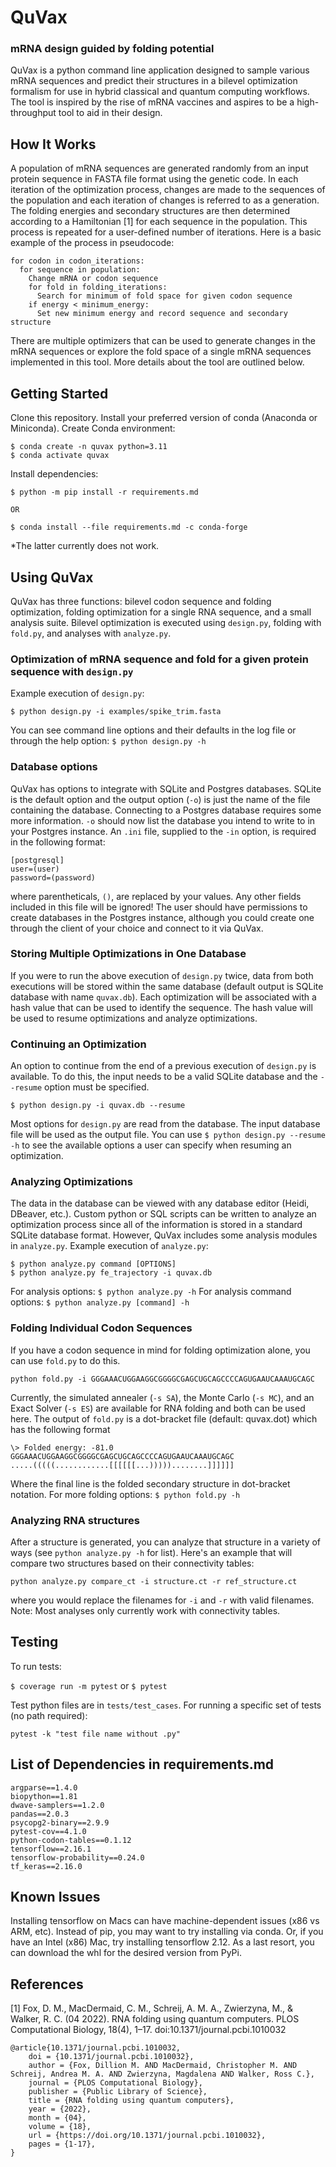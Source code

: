 # QuVax
### mRNA design guided by folding potential

QuVax is a python command line application designed to sample various mRNA sequences and predict their structures in a bilevel optimization formalism for use in hybrid classical and quantum computing workflows. The tool is inspired by the rise of mRNA vaccines and aspires to be a high-throughput tool to aid in their design.

## How It Works

A population of mRNA sequences are generated randomly from an input protein sequence in FASTA file format using the genetic code. In each iteration of the optimization process, changes are made to the sequences of the population and each iteration of changes is referred to as a generation. The folding energies and secondary structures are then determined according to a Hamiltonian [1] for each sequence in the population. This process is repeated for a user-defined number of iterations. Here is a basic example of the process in pseudocode:

```
for codon in codon_iterations:
  for sequence in population:
    Change mRNA or codon sequence
    for fold in folding_iterations:
      Search for minimum of fold space for given codon sequence
    if energy < minimum_energy:
      Set new minimum energy and record sequence and secondary structure
```

There are multiple optimizers that can be used to generate changes in the mRNA sequences or explore the fold space of a single mRNA sequences implemented in this tool. More details about the tool are outlined below.

## Getting Started

Clone this repository. Install your preferred version of conda (Anaconda or Miniconda). Create Conda environment:

```
$ conda create -n quvax python=3.11
$ conda activate quvax
```

Install dependencies:

```
$ python -m pip install -r requirements.md

OR

$ conda install --file requirements.md -c conda-forge
```

*The latter currently does not work.

## Using QuVax

QuVax has three functions: bilevel codon sequence and folding optimization, folding optimization for a single RNA sequence, and a small analysis suite. Bilevel optimization is executed using ```design.py```, folding with ```fold.py```, and analyses with ```analyze.py```.

### Optimization of mRNA sequence and fold for a given protein sequence with ```design.py```

Example execution of ```design.py```:

```
$ python design.py -i examples/spike_trim.fasta
```

You can see command line options and their defaults in the log file or through the help option: ```$ python design.py -h```

### Database options

QuVax has options to integrate with SQLite and Postgres databases. SQLite is the default option and the output option (```-o```) is just the name of the file containing the database. Connecting to a Postgres database requires some more information. ```-o``` should now list the database you intend to write to in your Postgres instance. An ```.ini``` file, supplied to the ```-in``` option, is required in the following format:

```
[postgresql]
user=(user)
password=(password)
```

where parentheticals, ```()```, are replaced by your values. Any other fields included in this file will be ignored! The user should have permissions to create databases in the Postgres instance, although you could create one through the client of your choice and connect to it via QuVax.

### Storing Multiple Optimizations in One Database

If you were to run the above execution of ```design.py``` twice, data from both executions will be stored within the same database (default output is SQLite database with name ```quvax.db```). Each optimization will be associated with a hash value that can be used to identify the sequence. The hash value will be used to resume optimizations and analyze optimizations.

### Continuing an Optimization

An option to continue from the end of a previous execution of ```design.py``` is available. To do this, the input needs to be a valid SQLite database and the ```--resume``` option must be specified.

```
$ python design.py -i quvax.db --resume
```

Most options for ```design.py``` are read from the database. The input database file will be used as the output file. You can use ```$ python design.py --resume -h``` to see the available options a user can specify when resuming an optimization.

### Analyzing Optimizations

The data in the database can be viewed with any database editor (Heidi, DBeaver, etc.). Custom python or SQL scripts can be written to analyze an optimization process since all of the information is stored in a standard SQLite database format. However, QuVax includes some analysis modules in ```analyze.py```. Example execution of ```analyze.py```:

```
$ python analyze.py command [OPTIONS]
$ python analyze.py fe_trajectory -i quvax.db
```

For analysis options: ```$ python analyze.py -h```
For analysis command options: ```$ python analyze.py [command] -h```

### Folding Individual Codon Sequences

If you have a codon sequence in mind for folding optimization alone, you can use ```fold.py``` to do this.

```python fold.py -i GGGAAACUGGAAGGCGGGGCGAGCUGCAGCCCCAGUGAAUCAAAUGCAGC```

Currently, the simulated annealer (```-s SA```), the Monte Carlo (```-s MC```), and an Exact Solver (```-s ES```) are available for RNA folding and both can be used here. The output of ```fold.py``` is a dot-bracket file (default: quvax.dot) which has the following format

```
\> Folded energy: -81.0
GGGAAACUGGAAGGCGGGGCGAGCUGCAGCCCCAGUGAAUCAAAUGCAGC
.....(((((............[[[[[[...)))))........]]]]]]
```

Where the final line is the folded secondary structure in dot-bracket notation. For more folding options: ```$ python fold.py -h```

### Analyzing RNA structures

After a structure is generated, you can analyze that structure in a variety of ways (see ```python analyze.py -h``` for list). Here's an example that will compare two structures based on their connectivity tables:

```python analyze.py compare_ct -i structure.ct -r ref_structure.ct```

where you would replace the filenames for ```-i``` and ```-r``` with valid filenames. Note: Most analyses only currently work with connectivity tables.

## Testing

To run tests:

```$ coverage run -m pytest``` or ```$ pytest```

Test python files are in ```tests/test_cases```. For running a specific set of tests (no path required):

```pytest -k "test file name without .py"```

## List of Dependencies in requirements.md

```
argparse==1.4.0
biopython==1.81
dwave-samplers==1.2.0
pandas==2.0.3
psycopg2-binary==2.9.9
pytest-cov==4.1.0
python-codon-tables==0.1.12
tensorflow==2.16.1
tensorflow-probability==0.24.0
tf_keras==2.16.0
```

## Known Issues

Installing tensorflow on Macs can have machine-dependent issues (x86 vs ARM, etc). Instead of pip, you may want to try installing via conda. Or, if you have an Intel (x86) Mac, try installing tensorflow 2.12. As a last resort, you can download the whl for the desired version from PyPi.

## References

[1] Fox, D. M., MacDermaid, C. M., Schreij, A. M. A., Zwierzyna, M., & Walker, R. C. (04 2022). RNA folding using quantum computers. PLOS Computational Biology, 18(4), 1–17. doi:10.1371/journal.pcbi.1010032

```
@article{10.1371/journal.pcbi.1010032,
    doi = {10.1371/journal.pcbi.1010032},
    author = {Fox, Dillion M. AND MacDermaid, Christopher M. AND Schreij, Andrea M. A. AND Zwierzyna, Magdalena AND Walker, Ross C.},
    journal = {PLOS Computational Biology},
    publisher = {Public Library of Science},
    title = {RNA folding using quantum computers},
    year = {2022},
    month = {04},
    volume = {18},
    url = {https://doi.org/10.1371/journal.pcbi.1010032},
    pages = {1-17},
}
```
